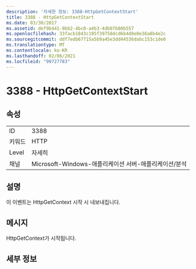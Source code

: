 ```yaml
---
description: '자세한 정보: 3388-HttpGetContextStart'
title: 3388 - HttpGetContextStart
ms.date: 03/30/2017
ms.assetid: def9b441-9bb2-4bc0-a4b3-4db07b80b557
ms.openlocfilehash: 33facb1843c195f39758dcd6b4d8e0e36a8b4e2c
ms.sourcegitcommit: ddf7edb67715a5b9a45e3dd44536dabc153c1de0
ms.translationtype: MT
ms.contentlocale: ko-KR
ms.lasthandoff: 02/06/2021
ms.locfileid: "99727783"
---
```

# <a name="3388---httpgetcontextstart"></a>3388 - HttpGetContextStart

## <a name="properties"></a>속성  
  
|||  
|-|-|  
|ID|3388|  
|키워드|HTTP|  
|Level|자세히|  
|채널|Microsoft-Windows-애플리케이션 서버-애플리케이션/분석|  
  
## <a name="description"></a>설명  

 이 이벤트는 HttpGetContext 시작 시 내보내집니다.  
  
## <a name="message"></a>메시지  

 HttpGetContext가 시작됩니다.  
  
## <a name="details"></a>세부 정보

